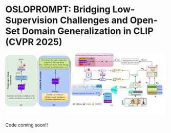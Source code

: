 # OSLOPROMPT: Bridging Low-Supervision Challenges and Open-Set Domain Generalization in CLIP (CVPR 2025)
![Alt text](https://github.com/has97/Osloprompt/blob/main/main_latest-1.png "Title")

Code coming soon!!
